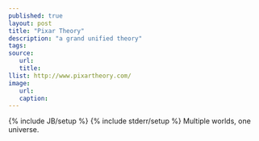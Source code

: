 ```yaml
---
published: true
layout: post
title: "Pixar Theory"
description: "a grand unified theory"
tags:
source:
   url:
   title:
llist: http://www.pixartheory.com/
image:
   url:
   caption:
---
```

{% include JB/setup %}
{% include stderr/setup %}
Multiple worlds, one universe.
